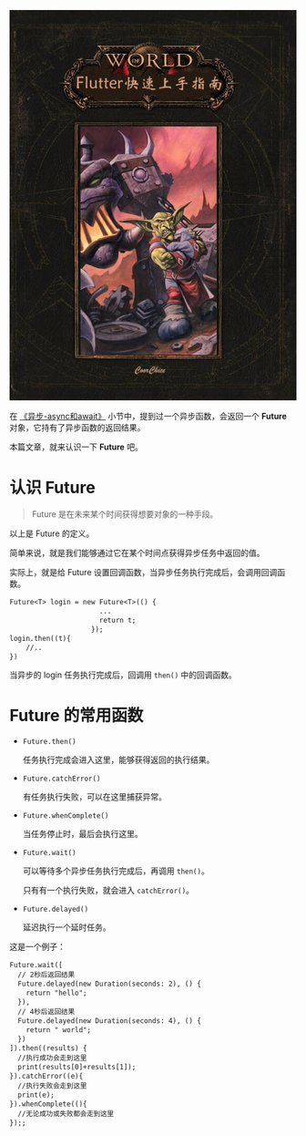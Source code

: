 [![](https://raw.githubusercontent.com/chenBingX/img/master/Flutter/Flutter快速上手指南封面2.JPG)](https://juejin.im/post/5c8f8e62e51d456a0f23d0fe)


在 [《异步-async和await》]() 小节中，提到过一个异步函数，会返回一个 **Future** 对象，它持有了异步函数的返回结果。

本篇文章，就来认识一下 **Future** 吧。

# 认识 Future

> Future 是在未来某个时间获得想要对象的一种手段。

以上是 Future 的定义。

简单来说，就是我们能够通过它在某个时间点获得异步任务中返回的值。

实际上，就是给 Future 设置回调函数，当异步任务执行完成后，会调用回调函数。


```
Future<T> login = new Future<T>(() {
                      ...
                      return t;
                    });
login.then((t){
    //..
})
```



当异步的 login 任务执行完成后，回调用 `then()` 中的回调函数。

# Future 的常用函数

- `Future.then()`

    任务执行完成会进入这里，能够获得返回的执行结果。

- `Future.catchError()`

    有任务执行失败，可以在这里捕获异常。

- `Future.whenComplete()`

    当任务停止时，最后会执行这里。

- `Future.wait()`

    可以等待多个异步任务执行完成后，再调用 `then()`。

    只有有一个执行失败，就会进入 `catchError()`。

- `Future.delayed()`

    延迟执行一个延时任务。


这是一个例子：

```
Future.wait([
  // 2秒后返回结果
  Future.delayed(new Duration(seconds: 2), () {
    return "hello";
  }),
  // 4秒后返回结果
  Future.delayed(new Duration(seconds: 4), () {
    return " world";
  })
]).then((results) {
  //执行成功会走到这里
  print(results[0]+results[1]);
}).catchError((e){
  //执行失败会走到这里
  print(e);
}).whenComplete((){
  //无论成功或失败都会走到这里
});;
```
